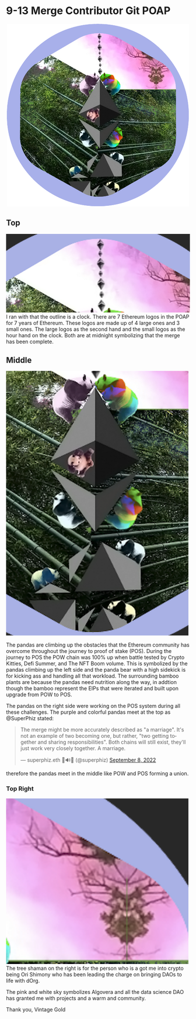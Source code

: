 # 9-13 Merge Contributor Git POAP
<p align="center">
     <img src="images/main.png" width="500">
</p>


## Top
<img src="images/Top.png" width="1000">
I ran with that the outline is a clock. There are 7 Ethereum logos in the POAP for 7 years of Ethereum. These logos are made up of 4 large ones and 3 small ones. The large logos as the second hand and the small logos as the hour hand on the clock. Both are at midnight symbolizing that the merge has been complete.  



## Middle
<img src="images/pandaclimbing.png" width="500" alt="centered">

The pandas are climbing up the obstacles that the Ethereum community has overcome throughout the journey to proof of stake (POS). During the journey to POS the POW chain was 100% up when battle tested by Crypto Kitties, Defi Summer, and The NFT Boom volume. This is symbolized by the pandas climbing up the left side and the panda bear with a high sidekick is for kicking ass and handling all that workload.  The surrounding bamboo plants are because the pandas need nutrition along the way, in addtion though the bamboo represent the EIPs that were iterated and built upon upgrade from POW to POS.   

The pandas on the right side were working on the POS system during all these challenges.  The purple and colorful pandas meet at the top as @SuperPhiz stated: <blockquote class="twitter-tweet"><p lang="en" dir="ltr">The merge might be more accurately described as &quot;a marriage&quot;. It&#39;s not an example of two becoming one, but rather, &quot;two getting together and sharing responsibilities&quot;. Both chains will still exist, they&#39;ll just work very closely together. A marriage.</p>&mdash; superphiz.eth 🦇🔊🐼 (@superphiz) <a href="https://twitter.com/superphiz/status/1567858160790114304?ref_src=twsrc%5Etfw">September 8, 2022</a></blockquote>

therefore the pandas meet in the middle like POW and POS forming a union.



### Top Right
<img src="images/TreeShaman-pinksky.png" width="500" alt="centered">
The tree shaman on the right is for the person who is a got me into crypto being Ori Shimony who has been leading the charge on bringing DAOs to life with dOrg.



The pink and white sky symbolizes Algovera and all the data science DAO has granted me with projects and a warm and community.

Thank you,
Vintage Gold
